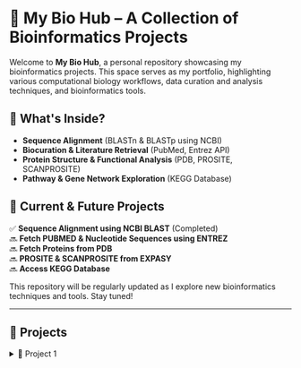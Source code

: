 # 🧬 My Bio Hub – A Collection of Bioinformatics Projects

Welcome to **My Bio Hub**, a personal repository showcasing my bioinformatics projects. This space serves as my portfolio, highlighting various computational biology workflows, data curation and analysis techniques, and bioinformatics tools.

## 🔬 What's Inside?
- **Sequence Alignment** (BLASTn & BLASTp using NCBI)
- **Biocuration & Literature Retrieval** (PubMed, Entrez API)
- **Protein Structure & Functional Analysis** (PDB, PROSITE, SCANPROSITE)
- **Pathway & Gene Network Exploration** (KEGG Database)

## 🚀 Current & Future Projects
✅ **Sequence Alignment using NCBI BLAST** (Completed)  
🔜 **Fetch PUBMED & Nucleotide Sequences using ENTREZ**  
🔜 **Fetch Proteins from PDB**  
🔜 **PROSITE & SCANPROSITE from EXPASY**  
🔜 **Access KEGG Database**   

This repository will be regularly updated as I explore new bioinformatics techniques and tools. Stay tuned!

---

## 📌 Projects

<details>
  <summary>🚀 Project 1</summary>

# **Sequence Alignment and BLAST Search with Biopython**

### Requirements
- Python 3.x
- Biopython library
- Internet access (for querying NCBI)
- Notebook for writing and running Python code (Jupyter, Kaggle, Google Colab, etc.)

### Implementation
The script follows these main steps:
1. **Load the nucleotide/protein sequences** from a FASTA file.
2. **Print sequence information** including sequence length and description.
3. **Perform BLASTn/BLASTp search** on each sequence using NCBI's `qblast`.
4. **Parse and display BLAST results**, including sequence IDs, descriptions, E-values, and alignments.

<details>
  <summary>🧬 Part 1 </summary>

## [**Nucleotide BLAST (BLASTn) with NCBI**](https://github.com/sheetalreddy25/my-bio-hub/blob/main/nucleotide-blast-blastn-with-ncbi.ipynb)

### Overview
This part of the project involves performing a Nucleotide BLAST (BLASTn) search using the TP53 gene sequence. BLASTn is used to compare a nucleotide sequence against the NCBI nucleotide database to identify homologous sequences.

### Dataset
- The dataset used is the **TP53 gene sequence**, available at:  
  [NCBI TP53 Gene](https://www.ncbi.nlm.nih.gov/gene/7157)

</details>

<details>
  <summary>🧪 Part 2 </summary>

## [**Protein BLAST (BLASTp) with NCBI**](https://github.com/sheetalreddy25/my-bio-hub/blob/main/protein-blast-blastp-with-ncbi.ipynb)

### Overview
This part of the project involves performing a Protein BLAST (BLASTp) search using the translated TP53 protein sequence. BLASTp is used to compare an amino acid sequence against the NCBI protein database to identify homologous sequences.

### Dataset
- The dataset used is the **TP53 protein sequence**, available at:  
  [UniProt P04637](https://www.uniprot.org/uniprotkb/P04637/entry)
  [FASTA Download](https://rest.uniprot.org/uniprotkb/P04637.fasta)

</details>

</details>
